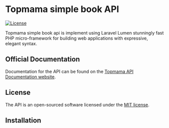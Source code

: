 # Topmama simple book API
[![License](https://img.shields.io/packagist/l/laravel/framework)](https://packagist.org/packages/laravel/lumen-framework)

Topmama simple book api is implement using Laravel Lumen stunningly fast PHP micro-framework for building web applications with expressive, elegant syntax. 

## Official Documentation

Documentation for the API can be found on the [Topmama API Documentation website](http://local-dev:8000/api/v1/documentation).

## License

The API is an open-sourced software licensed under the [MIT license](https://opensource.org/licenses/MIT).

## Installation



